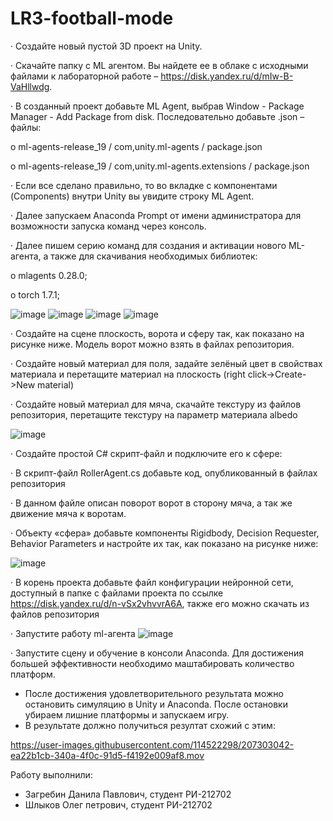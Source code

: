 # LR3-football-mode
·	Создайте новый пустой 3D проект на Unity.

·	Скачайте папку с ML агентом. Вы найдете ее в облаке с исходными файлами к лабораторной работе – https://disk.yandex.ru/d/mIw-B-VaHllwdg.

·	В созданный проект добавьте ML Agent, выбрав Window - Package Manager - Add Package from disk. Последовательно добавьте .json – файлы:

o	ml-agents-release_19 / com,unity.ml-agents / package.json

o	ml-agents-release_19 / com,unity.ml-agents.extensions / package.json

·	Если все сделано правильно, то во вкладке с компонентами (Components) внутри Unity вы увидите строку ML Agent.

·	Далее запускаем Anaconda Prompt от имени администратора для возможности запуска команд через консоль.

·	Далее пишем серию команд для создания и активации нового ML-агента, а также для скачивания необходимых библиотек:

o	mlagents 0.28.0;

o	torch 1.7.1;

![image](https://user-images.githubusercontent.com/114522298/207288815-7502d2ba-2283-4ebf-a88f-cde84cdf5fe0.png)
![image](https://user-images.githubusercontent.com/114522298/207288844-925ce2e8-3a3f-4e0c-8ae7-5aba5bb980a7.png)
![image](https://user-images.githubusercontent.com/114522298/207288874-7e424ae1-569d-4267-a531-0604da4d8ea8.png)
![image](https://user-images.githubusercontent.com/114522298/207288900-e9ceaec6-cc18-49ed-bf1a-89a4bbb8a92d.png)



·	Создайте на сцене плоскость, ворота и сферу так, как показано на рисунке ниже. Модель ворот можно взять в файлах репозитория. 

· Создайте новый материал для поля, задайте зелёный цвет в свойствах материала и перетащите материал на плоскость (right click->Create->New material)

· Создайте новый материал для мяча, скачайте текстуру из файлов репозитория, перетащите текстуру на параметр материала albedo 


![image](https://user-images.githubusercontent.com/114522298/207294963-67373f99-e1f0-4732-9b67-25fc61aea3ef.png)

·	Создайте простой C# скрипт-файл и подключите его к сфере:

·	В скрипт-файл RollerAgent.cs добавьте код, опубликованный в файлах репозитория

· В данном файле описан поворот ворот в сторону мяча, а так же движение мяча к воротам.

·	Объекту «сфера» добавьте компоненты Rigidbody, Decision Requester, Behavior Parameters и настройте их так, как показано на рисунке ниже:

 ![image](https://user-images.githubusercontent.com/114522298/207300335-eed85997-9872-4c03-af05-9ff08db0de15.png)
 
·	В корень проекта добавьте файл конфигурации нейронной сети, доступный в папке с файлами проекта по ссылке https://disk.yandex.ru/d/n-vSx2vhvvrA6A, также его можно скачать из файлов репозитория
  
·	Запустите работу ml-агента
![image](https://user-images.githubusercontent.com/114522298/207301809-f3b339cc-681a-481a-ac25-b9d5bb72d3a0.png)

·	Запустите сцену и обучение в консоли Anaconda. Для достижения большей эффективности необходимо маштабировать количество платформ.
  - После достижения удовлетворительного результата можно остановить симуляцию в Unity и Anaconda. После остановки убираем лишние платформы и запускаем игру.
  - В результате должно получиться резултат схожий с этим:
  

https://user-images.githubusercontent.com/114522298/207303042-ea22b1cb-340a-4f0c-91d5-f4192e009af8.mov



Работу выполнили:
  - Загребин Данила Павлович, студент РИ-212702
  - Шлыков Олег петрович, студент РИ-212702

